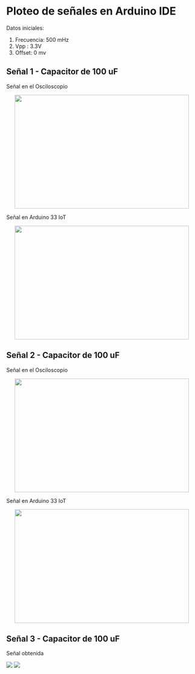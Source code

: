 # Ploteo de señales en Arduino IDE
Datos iniciales: 

1. Frecuencia: 500 mHz
2. Vpp : 3.3V
3. Offset: 0 mv

## Señal 1 - Capacitor de 100 uF

Señal en el Osciloscopio
<p align="center">
  <img width="460" height="300" src="https://github.com/StephanySamaniego/ISB_G2-2023-2/blob/main/Dise%C3%B1o/osciloscopio.jpg?raw=true">
</p> 

Señal en Arduino 33 IoT
<p align="center">
  <img width="460" height="300" src="https://github.com/StephanySamaniego/ISB_G2-2023-2/blob/main/Dise%C3%B1o/sinusoide.jpg?raw=true">
</p> 

## Señal 2 - Capacitor de 100 uF
Señal en el Osciloscopio
<p align="center">
  <img width="460" height="300" src="https://github.com/StephanySamaniego/ISB_G2-2023-2/blob/main/Dise%C3%B1o/osciloscopio.jpg?raw=true">
</p> 

Señal en Arduino 33 IoT
<p align="center">
  <img width="460" height="300" src="https://github.com/StephanySamaniego/ISB_G2-2023-2/blob/main/Dise%C3%B1o/cuadrado.jpg?raw=true">
</p> 

## Señal 3 - Capacitor de 100 uF
Señal obtenida 

<img src="Diseño\osciloscopio_1.jpg">

<img src="Diseño\osciloscopio_1.jpg">

